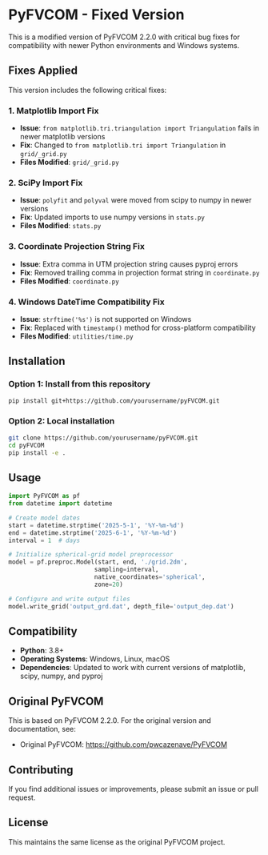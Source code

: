 # PyFVCOM - Fixed Version

This is a modified version of PyFVCOM 2.2.0 with critical bug fixes for compatibility with newer Python environments and Windows systems.

## Fixes Applied

This version includes the following critical fixes:

### 1. Matplotlib Import Fix
- **Issue**: `from matplotlib.tri.triangulation import Triangulation` fails in newer matplotlib versions
- **Fix**: Changed to `from matplotlib.tri import Triangulation` in `grid/_grid.py`
- **Files Modified**: `grid/_grid.py`

### 2. SciPy Import Fix  
- **Issue**: `polyfit` and `polyval` were moved from scipy to numpy in newer versions
- **Fix**: Updated imports to use numpy versions in `stats.py`
- **Files Modified**: `stats.py`

### 3. Coordinate Projection String Fix
- **Issue**: Extra comma in UTM projection string causes pyproj errors
- **Fix**: Removed trailing comma in projection format string in `coordinate.py`
- **Files Modified**: `coordinate.py`

### 4. Windows DateTime Compatibility Fix
- **Issue**: `strftime('%s')` is not supported on Windows
- **Fix**: Replaced with `timestamp()` method for cross-platform compatibility
- **Files Modified**: `utilities/time.py`

## Installation

### Option 1: Install from this repository
```bash
pip install git+https://github.com/yourusername/pyFVCOM.git
```

### Option 2: Local installation
```bash
git clone https://github.com/yourusername/pyFVCOM.git
cd pyFVCOM
pip install -e .
```

## Usage

```python
import PyFVCOM as pf
from datetime import datetime

# Create model dates
start = datetime.strptime('2025-5-1', '%Y-%m-%d')
end = datetime.strptime('2025-6-1', '%Y-%m-%d')
interval = 1  # days

# Initialize spherical-grid model preprocessor
model = pf.preproc.Model(start, end, './grid.2dm', 
                        sampling=interval, 
                        native_coordinates='spherical', 
                        zone=20)

# Configure and write output files
model.write_grid('output_grd.dat', depth_file='output_dep.dat')
```

## Compatibility

- **Python**: 3.8+
- **Operating Systems**: Windows, Linux, macOS
- **Dependencies**: Updated to work with current versions of matplotlib, scipy, numpy, and pyproj

## Original PyFVCOM

This is based on PyFVCOM 2.2.0. For the original version and documentation, see:
- Original PyFVCOM: https://github.com/pwcazenave/PyFVCOM

## Contributing

If you find additional issues or improvements, please submit an issue or pull request.

## License

This maintains the same license as the original PyFVCOM project.